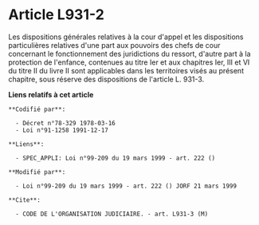 # Article L931-2

Les dispositions générales relatives à la cour d'appel et les dispositions particulières relatives d'une part aux pouvoirs
des chefs de cour concernant le fonctionnement des juridictions du ressort, d'autre part à la protection de l'enfance,
contenues au titre Ier et aux chapitres Ier, III et VI du titre II du livre II sont applicables dans les territoires visés au
présent chapitre, sous réserve des dispositions de l'article L. 931-3.

**Liens relatifs à cet article**

	**Codifié par**:

	  - Décret n°78-329 1978-03-16
	  - Loi n°91-1258 1991-12-17

	**Liens**:

	  - SPEC_APPLI: Loi n°99-209 du 19 mars 1999 - art. 222 ()

	**Modifié par**:

	  - Loi n°99-209 du 19 mars 1999 - art. 222 () JORF 21 mars 1999

	**Cite**:

	  - CODE DE L'ORGANISATION JUDICIAIRE. - art. L931-3 (M)

